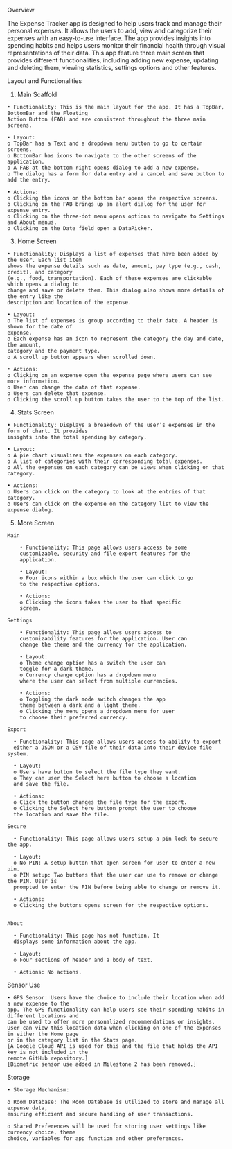 Overview

The Expense Tracker app is designed to help users track and manage their personal expenses.
It allows the users to add, view and categorize their expenses with an easy-to-use interface. The
app provides insights into spending habits and helps users monitor their financial health
through visual representations of their data.
This app feature three main screen that provides different functionalities, including adding new
expense, updating and deleting them, viewing statistics, settings options and other features.

Layout and Functionalities

  1. Main Scaffold
  
    • Functionality: This is the main layout for the app. It has a TopBar, BottomBar and the Floating
    Action Button (FAB) and are consistent throughout the three main screens.
    
    • Layout:
    o TopBar has a Text and a dropdown menu button to go to certain screens.
    o BottomBar has icons to navigate to the other screens of the application.
    o A FAB at the bottom right opens dialog to add a new expense.
    o The dialog has a form for data entry and a cancel and save button to add the entry.
    
    • Actions:
    o Clicking the icons on the bottom bar opens the respective screens.
    o Clicking on the FAB brings up an alert dialog for the user for expense entry.
    o Clicking on the three-dot menu opens options to navigate to Settings and About menus.
    o Clicking on the Date field open a DataPicker.


  3. Home Screen
  
    • Functionality: Displays a list of expenses that have been added by the user. Each list item
    shows the expense details such as date, amount, pay type (e.g., cash, credit), and category
    (e.g., food, transportation). Each of these expenses are clickable which opens a dialog to
    change and save or delete them. This dialog also shows more details of the entry like the
    description and location of the expense.
    
    • Layout:
    o The list of expenses is group according to their date. A header is shown for the date of
    expense.
    o Each expense has an icon to represent the category the day and date, the amount,
    category and the payment type.
    o A scroll up button appears when scrolled down.
    
    • Actions:
    o Clicking on an expense open the expense page where users can see more information.
    o User can change the data of that expense.
    o Users can delete that expense.
    o Clicking the scroll up button takes the user to the top of the list.

  4. Stats Screen
  
    • Functionality: Displays a breakdown of the user’s expenses in the form of chart. It provides
    insights into the total spending by category.
    
    • Layout:
    o A pie chart visualizes the expenses on each category.
    o A list of categories with their corresponding total expenses.
    o All the expenses on each category can be views when clicking on that category.
    
    • Actions:
    o Users can click on the category to look at the entries of that category.
    o Users can click on the expense on the category list to view the expense dialog.

  5. More Screen
  
    Main
    
        • Functionality: This page allows users access to some
        customizable, security and file export features for the
        application.
        
        • Layout:
        o Four icons within a box which the user can click to go
        to the respective options.
        
        • Actions:
        o Clicking the icons takes the user to that specific
        screen.
        
    Settings
    
        • Functionality: This page allows users access to
        customizability features for the application. User can
        change the theme and the currency for the application.
        
        • Layout:
        o Theme change option has a switch the user can
        toggle for a dark theme.
        o Currency change option has a dropdown menu
        where the user can select from multiple currencies.
        
        • Actions:
        o Toggling the dark mode switch changes the app
        theme between a dark and a light theme.
        o Clicking the menu opens a dropdown menu for user
        to choose their preferred currency.
  
    Export
    
      • Functionality: This page allows users access to ability to export
      either a JSON or a CSV file of their data into their device file system.
      
      • Layout:
      o Users have button to select the file type they want.
      o They can user the Select here button to choose a location
      and save the file.
      
      • Actions:
      o Click the button changes the file type for the export.
      o Clicking the Select here button prompt the user to choose
      the location and save the file.
      
    Secure
    
      • Functionality: This page allows users setup a pin lock to secure the app.
      
      • Layout:
      o No PIN: A setup button that open screen for user to enter a new pin.
      o PIN setup: Two buttons that the user can use to remove or change the PIN. User is
      prompted to enter the PIN before being able to change or remove it.
      
      • Actions:
      o Clicking the buttons opens screen for the respective options.
     
    
    About
    
      • Functionality: This page has not function. It
      displays some information about the app.
      
      • Layout:
      o Four sections of header and a body of text.
      
      • Actions: No actions.
  

  Sensor Use
  
    • GPS Sensor: Users have the choice to include their location when add a new expense to the
    app. The GPS functionality can help users see their spending habits in different locations and
    can be used to offer more personalized recommendations or insights.
    User can view this location data when clicking on one of the expenses in either the Home page
    or in the category list in the Stats page.
    [A Google Cloud API is used for this and the file that holds the API key is not included in the
    remote GitHub repository.]
    [Biometric sensor use added in Milestone 2 has been removed.]
  
  Storage
  
    • Storage Mechanism:
    
    o Room Database: The Room Database is utilized to store and manage all expense data,
    ensuring efficient and secure handling of user transactions.
    
    o Shared Preferences will be used for storing user settings like currency choice, theme
    choice, variables for app function and other preferences.
